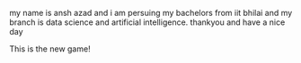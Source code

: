 my name is ansh azad and i am persuing my bachelors from iit bhilai and my branch is data science and artificial intelligence.
thankyou and have a nice day

This is the new game!
